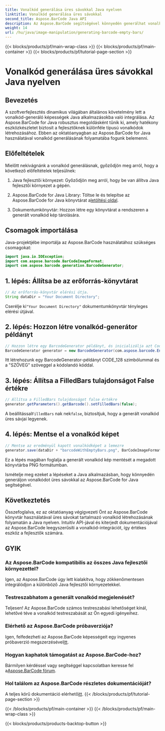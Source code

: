 ```yaml
---
title: Vonalkód generálása üres sávokkal Java nyelven
linktitle: Vonalkód generálása üres sávokkal
second_title: Aspose.BarCode Java API
description: Az Aspose.BarCode segítségével könnyedén generálhat vonalkódokat üres sávokkal Java nyelven. Testreszabhatja a megjelenést, és zökkenőmentesen integrálható. Fedezze fel az oktatóanyagot most!
weight: 14
url: /hu/java/image-manipulation/generating-barcode-empty-bars/
---
```


{{< blocks/products/pf/main-wrap-class >}}
{{< blocks/products/pf/main-container >}}
{{< blocks/products/pf/tutorial-page-section >}}

# Vonalkód generálása üres sávokkal Java nyelven


## Bevezetés

A szoftverfejlesztés dinamikus világában általános követelmény lett a vonalkód-generáló képességek Java alkalmazásokba való integrálása. Az Aspose.BarCode for Java robusztus megoldásként tűnik ki, amely hatékony eszközkészletet biztosít a fejlesztőknek különféle típusú vonalkódok létrehozásához. Ebben az oktatóanyagban az Aspose.BarCode for Java használatával vonalkód generálásának folyamatába fogunk belemenni.

## Előfeltételek

Mielőtt nekivágnánk a vonalkód generálásnak, győződjön meg arról, hogy a következő előfeltételek teljesülnek:

1. Java fejlesztői környezet: Győződjön meg arról, hogy be van állítva Java fejlesztői környezet a gépén.

2.  Aspose.BarCode for Java Library: Töltse le és telepítse az Aspose.BarCode for Java könyvtárat a[letöltési oldal](https://releases.aspose.com/barcode/java/).

3. Dokumentumkönyvtár: Hozzon létre egy könyvtárat a rendszeren a generált vonalkód kép tárolására.

## Csomagok importálása

Java-projektjébe importálja az Aspose.BarCode használatához szükséges csomagokat:

```java
import java.io.IOException;
import com.aspose.barcode.BarCodeImageFormat;
import com.aspose.barcode.generation.BarcodeGenerator;
```

## 1. lépés: Állítsa be az erőforrás-könyvtárat

```java
// Az erőforrás-könyvtár elérési útja.
String dataDir = "Your Document Directory";
```

 Cserélje ki`"Your Document Directory"` dokumentumkönyvtár tényleges elérési útjával.

## 2. lépés: Hozzon létre vonalkód-generátor példányt

```java
// Hozzon létre egy BarcodeGenerator példányt, és inicializálja azt CodeText és Symbology segítségével
BarcodeGenerator generator = new BarcodeGenerator(com.aspose.barcode.EncodeTypes.CODE_128, "TEXT");
```

Itt létrehozunk egy BarcodeGenerator-példányt CODE_128 szimbólummal és a "SZÖVEG" szöveggel a kódolandó kóddal.

## 3. lépés: Állítsa a FilledBars tulajdonságot False értékre

```java
// Állítsa a FilledBars tulajdonságot false értékre
generator.getParameters().getBarcode().setFilledBars(false);
```

 A beállítással`FilledBars` nak nek`false`, biztosítjuk, hogy a generált vonalkód üres sávjai legyenek.

## 4. lépés: Mentse el a vonalkód képet

```java
// Mentse az eredményül kapott vonalkódképet a lemezre
generator.save(dataDir + "barcodeWithEmptyBars.png", BarCodeImageFormat.PNG);
```

Ez a lépés magában foglalja a generált vonalkód kép mentését a megadott könyvtárba PNG formátumban.

Ismételje meg ezeket a lépéseket a Java alkalmazásban, hogy könnyedén generáljon vonalkódot üres sávokkal az Aspose.BarCode for Java segítségével.

## Következtetés

Összefoglalva, ez az oktatóanyag végigvezeti Önt az Aspose.BarCode könyvtár használatával üres sávokat tartalmazó vonalkód létrehozásának folyamatán a Java nyelven. Intuitív API-jával és kiterjedt dokumentációjával az Aspose.BarCode leegyszerűsíti a vonalkód-integrációt, így értékes eszköz a fejlesztők számára.

## GYIK

### Az Aspose.BarCode kompatibilis az összes Java fejlesztői környezettel?
Igen, az Aspose.BarCode úgy lett kialakítva, hogy zökkenőmentesen integrálódjon a különböző Java fejlesztői környezetekkel.

### Testreszabhatom a generált vonalkód megjelenését?
Teljesen! Az Aspose.BarCode számos testreszabási lehetőséget kínál, lehetővé téve a vonalkód testreszabását az Ön egyedi igényeihez.

### Elérhető az Aspose.BarCode próbaverziója?
 Igen, felfedezheti az Aspose.BarCode képességeit egy ingyenes próbaverzió megszerzésével[itt](https://releases.aspose.com/).

### Hogyan kaphatok támogatást az Aspose.BarCode-hoz?
 Bármilyen kérdéssel vagy segítséggel kapcsolatban keresse fel a[Aspose.BarCode fórum](https://forum.aspose.com/c/barcode/13).

### Hol találom az Aspose.BarCode részletes dokumentációját?
 A teljes körű dokumentáció elérhető[itt](https://reference.aspose.com/barcode/java/).
{{< /blocks/products/pf/tutorial-page-section >}}

{{< /blocks/products/pf/main-container >}}
{{< /blocks/products/pf/main-wrap-class >}}

{{< blocks/products/products-backtop-button >}}
